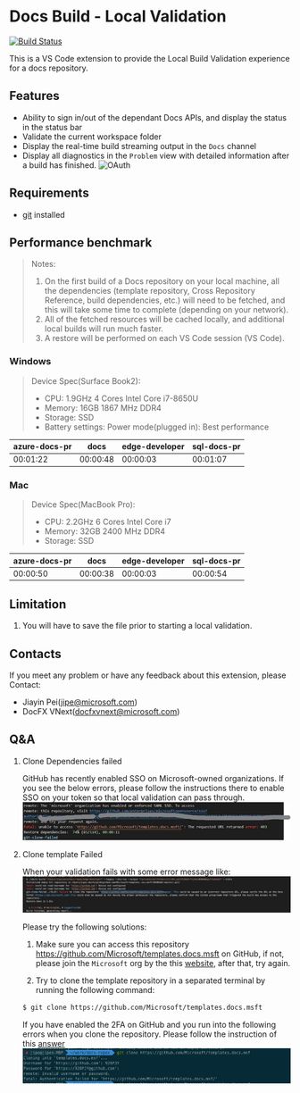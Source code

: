 # Docs Build - Local Validation

[![Build Status](https://dev.azure.com/ceapex/Engineering/_apis/build/status/Docs%20Validation/docascode.vscode-docs-build?branchName=master)](https://dev.azure.com/ceapex/Engineering/_build/latest?definitionId=1716&branchName=master)

This is a VS Code extension to provide the Local Build Validation experience for a docs repository.

## Features

- Ability to sign in/out of the dependant Docs APIs, and display the status in the status bar
- Validate the current workspace folder
- Display the real-time build streaming output in the `Docs` channel
- Display all diagnostics in the `Problem` view with detailed information after a build has finished.
![OAuth](https://github.com/docascode/vscode-docs-build/blob/master/resources/vscode-docs-build.gif?raw=true)

## Requirements

- [git](https://git-scm.com/downloads) installed

## Performance benchmark

> Notes:
> 1. On the first build of a Docs repository on your local machine, all the dependencies (template repository, Cross Repository Reference, build dependencies, etc.) will need to be fetched, and this will take some time to complete (depending on your network).
> 2. All of the fetched resources will be cached locally, and additional local builds will run much faster.
> 3. A restore will be performed on each VS Code session (VS Code).

### Windows

> Device Spec(Surface Book2):  
> - CPU: 1.9GHz 4 Cores Intel Core i7-8650U
> - Memory: 16GB 1867 MHz DDR4  
> - Storage: SSD  
> - Battery settings: Power mode(plugged in): Best performance

| azure-docs-pr | docs | edge-developer | sql-docs-pr |
|  --- | --- | --- | --- |
| 00:01:22 | 00:00:48 | 00:00:03 | 00:01:07 |

### Mac

> Device Spec(MacBook Pro):  
> - CPU: 2.2GHz 6 Cores Intel Core i7  
> - Memory: 32GB 2400 MHz DDR4  
> - Storage: SSD  

| azure-docs-pr | docs | edge-developer | sql-docs-pr |
|  --- | --- | --- | --- |
| 00:00:50 | 00:00:38 | 00:00:03 | 00:00:54 |

## Limitation

1. You will have to save the file prior to starting a local validation.

## Contacts

If you meet any problem or have any feedback about this extension, please Contact:

- Jiayin Pei(jipe@microsoft.com)
- DocFX VNext(docfxvnext@microsoft.com)

## Q&A

1. Clone Dependencies failed

    GitHub has recently enabled SSO on Microsoft-owned organizations. If you see the below errors, please follow the instructions there to enable SSO on your token so that local validation can pass through.
    ![clone-failed-sso](https://github.com/docascode/vscode-docs-build/blob/master/resources/clone-failed-sso.jpg?raw=true)

1. Clone template Failed

    When your validation fails with some error message like:
    ![clone-template-failed](https://github.com/docascode/vscode-docs-build/blob/master/resources/clone-template-failed.png?raw=true)

    Please try the following solutions:

    1. Make sure you can access this repository https://github.com/Microsoft/templates.docs.msft on GitHub, if not, please join the `Microsoft` org by the this [website](https://repos.opensource.microsoft.com/Microsoft/), after that, try again.

    2. Try to clone the template repository in a separated terminal by running the following command:

    ```bash
    $ git clone https://github.com/Microsoft/templates.docs.msft
    ```

    If you have enabled the 2FA on GitHub and you run into the following errors when you clone the repository. Please follow the instruction of this [answer](https://stackoverflow.com/a/34919582/8335256)
    ![clone-template-failed-2FA](https://github.com/docascode/vscode-docs-build/blob/master/resources/clone-template-failed-2FA.png?raw=true)
